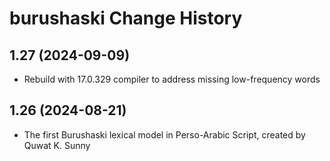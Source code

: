 burushaski Change History
====================

1.27 (2024-09-09)
----------------
* Rebuild with 17.0.329 compiler to address missing low-frequency words

1.26 (2024-08-21)
----------------
* The first Burushaski lexical model in Perso-Arabic Script, created by Quwat K. Sunny
